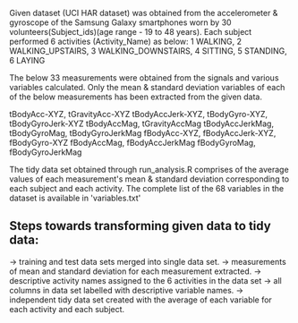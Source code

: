 Given dataset (UCI HAR dataset) was obtained from the accelerometer & gyroscope of the Samsung Galaxy smartphones worn by 30 volunteers(Subject_ids)(age range - 19 to 48 years). Each subject performed 6 activities (Activity_Name) as below: 
1 WALKING, 2 WALKING_UPSTAIRS, 3 WALKING_DOWNSTAIRS, 4 SITTING, 5 STANDING, 6 LAYING

The below 33 measurements were obtained from the signals and various variables calculated. Only the mean & standard deviation variables of each of the below measurements has been extracted from the given data. 

tBodyAcc-XYZ, tGravityAcc-XYZ
tBodyAccJerk-XYZ, tBodyGyro-XYZ, tBodyGyroJerk-XYZ 
tBodyAccMag, tGravityAccMag
tBodyAccJerkMag, tBodyGyroMag, tBodyGyroJerkMag
fBodyAcc-XYZ, fBodyAccJerk-XYZ, fBodyGyro-XYZ
fBodyAccMag, fBodyAccJerkMag
fBodyGyroMag, fBodyGyroJerkMag

The tidy data set obtained through run_analysis.R comprises of the average values of each measurement's mean & standard deviation corresponding to each subject and each activity. 
The complete list of the 68 variables in the dataset is available in 'variables.txt'

Steps towards transforming given data to tidy data:
----------------------------------------------------
-> training and test data sets merged into single data set.
-> measurements of mean and standard deviation for each measurement extracted.
-> descriptive activity names assigned to the 6 activities in the data set
-> all columns in data set labelled with descriptive variable names.
-> independent tidy data set created with the average of each variable for each activity and each subject.
